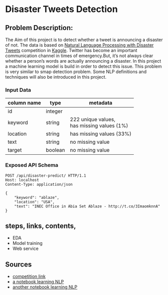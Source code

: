 # Disaster Tweets Detection

## Problem Description:

The Aim of this project is to detect whether a tweet is announcing a disaster of not. The data is based
on [Natural Language Processing with Disaster Tweets](https://www.kaggle.com/competitions/nlp-getting-started/)
competition in [Kaggle](https://www.kaggle.com/). Twitter has become an important communication channel in times of
emergency.But, it’s not always clear whether a person’s words are actually announcing a disaster.
In this project a machine learning model is build in order to detect this issue. This problem is very similar to smap
detection problem. Some NLP definitions and techniques will also be introduced in this project.

### Input Data

| column name | type    | metadata                                        |
|-------------|---------|-------------------------------------------------|
| id          | integer |                                                 |
| keyword     | string  | 222 unique values, <br> has missing values (1%) |
| location    | string  | has missing values (33%)                        |
| text        | string  | no missing value                                |
| target      | boolean | no missing value                                |


### Exposed API Schema

```http request
POST /api/disaster-predict/ HTTP/1.1
Host: localhost
Content-Type: application/json

{
    "keyword": "ablaze",
    "location": "USA",
    "text": "INEC Office in Abia Set Ablaze - http://t.co/3ImaomknnA"
}
```

## steps, links, contents, 

- EDA
- Model training
- Web service



## Sources

- [competition link](https://www.kaggle.com/competitions/nlp-getting-started/)
- [a notebook learning NLP](https://www.kaggle.com/code/faressayah/natural-language-processing-nlp-for-beginners#%F0%9F%94%81-Representing-text-as-numerical-data)
- [another notebook learning NLP](https://www.kaggle.com/code/philculliton/nlp-getting-started-tutorial/notebook)

[//]: # (add this to kaggle note book too and mention it here)